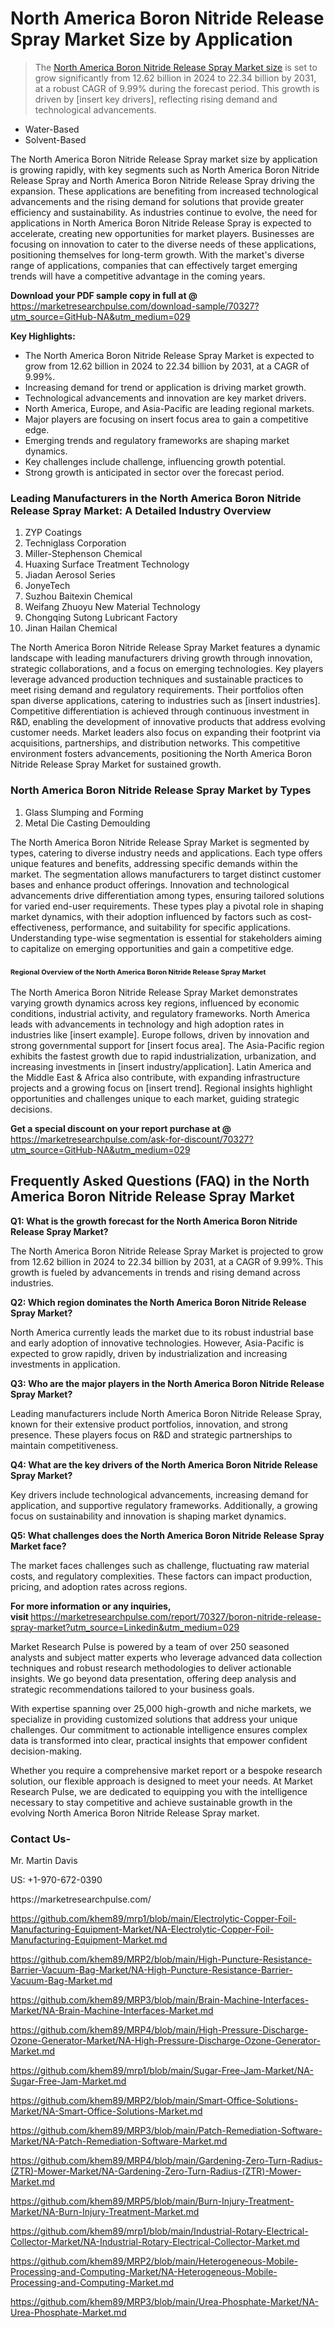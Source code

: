 <h1>North America Boron Nitride Release Spray Market&nbsp;Size by Application</h1><blockquote><p>The <a href="https://marketresearchpulse.com/download-sample/70327?utm_source=GitHub-NA&amp;utm_medium=029">North America Boron Nitride Release Spray Market size</a> is set to grow significantly from 12.62 billion in 2024 to 22.34 billion by 2031, at a robust CAGR of 9.99% during the forecast period. This growth is driven by [insert key drivers], reflecting rising demand and technological advancements.</p></blockquote><ul><li>Water-Based<li> Solvent-Based</li></ul><p>The North America Boron Nitride Release Spray market size by application is growing rapidly, with key segments such as North America Boron Nitride Release Spray and North America Boron Nitride Release Spray driving the expansion. These applications are benefiting from increased technological advancements and the rising demand for solutions that provide greater efficiency and sustainability. As industries continue to evolve, the need for applications in North America Boron Nitride Release Spray is expected to accelerate, creating new opportunities for market players. Businesses are focusing on innovation to cater to the diverse needs of these applications, positioning themselves for long-term growth. With the market's diverse range of applications, companies that can effectively target emerging trends will have a competitive advantage in the coming years.</p><p><strong>Download your PDF sample copy in full at @ </strong><a href="https://marketresearchpulse.com/download-sample/70327?utm_source=GitHub-NA&amp;utm_medium=029">https://marketresearchpulse.com/download-sample/70327?utm_source=GitHub-NA&amp;utm_medium=029</a></p><p><strong>Key Highlights: </strong></p><ul><li>The North America Boron Nitride Release Spray Market is expected to grow from 12.62 billion in 2024 to 22.34 billion by 2031, at a CAGR of 9.99%.</li><li>Increasing demand for trend or application is driving market growth.</li><li>Technological advancements and innovation are key market drivers.</li><li>North America, Europe, and Asia-Pacific are leading regional markets.</li><li>Major players are focusing on insert focus area to gain a competitive edge.</li><li>Emerging trends and regulatory frameworks are shaping market dynamics.</li><li>Key challenges include challenge, influencing growth potential.</li><li>Strong growth is anticipated in sector over the forecast period.</li></ul><h3>Leading Manufacturers in the North America Boron Nitride Release Spray Market: A Detailed Industry Overview</h3><ol><li>ZYP Coatings</li><li>Techniglass Corporation</li><li>Miller-Stephenson Chemical</li><li>Huaxing Surface Treatment Technology</li><li>Jiadan Aerosol Series</li><li>JonyeTech</li><li>Suzhou Baitexin Chemical</li><li>Weifang Zhuoyu New Material Technology</li><li>Chongqing Sutong Lubricant Factory</li><li>Jinan Hailan Chemical</li></ol><div class="flex max-w-full flex-col flex-grow"><div class="min-h-8 text-message flex w-full flex-col items-end gap-2 whitespace-normal break-words [.text-message+&amp;]:mt-5" dir="auto" data-message-author-role="assistant" data-message-id="fd8432e4-4910-450d-b182-61b7bfb0a01f" data-message-model-slug="gpt-4o"><div class="flex w-full flex-col gap-1 empty:hidden first:pt-[3px]"><div class="markdown prose w-full break-words dark:prose-invert light"><p>The North America Boron Nitride Release Spray Market features a dynamic landscape with leading manufacturers driving growth through innovation, strategic collaborations, and a focus on emerging technologies. Key players leverage advanced production techniques and sustainable practices to meet rising demand and regulatory requirements. Their portfolios often span diverse applications, catering to industries such as [insert industries]. Competitive differentiation is achieved through continuous investment in R&amp;D, enabling the development of innovative products that address evolving customer needs. Market leaders also focus on expanding their footprint via acquisitions, partnerships, and distribution networks. This competitive environment fosters advancements, positioning the North America Boron Nitride Release Spray Market for sustained growth.</p></div></div></div></div><h3>North America Boron Nitride Release Spray Market by Types</h3><ol><li>Glass Slumping and Forming<li> Metal Die Casting Demoulding</li></ol><div class="flex max-w-full flex-col flex-grow"><div class="min-h-8 text-message flex w-full flex-col items-end gap-2 whitespace-normal break-words [.text-message+&amp;]:mt-5" dir="auto" data-message-author-role="assistant" data-message-id="084470be-0bb7-4664-bddf-5156b4f41249" data-message-model-slug="gpt-4o-mini"><div class="flex w-full flex-col gap-1 empty:hidden first:pt-[3px]"><div class="markdown prose w-full break-words dark:prose-invert light"><p>The North America Boron Nitride Release Spray Market is segmented by types, catering to diverse industry needs and applications. Each type offers unique features and benefits, addressing specific demands within the market. The segmentation allows manufacturers to target distinct customer bases and enhance product offerings. Innovation and technological advancements drive differentiation among types, ensuring tailored solutions for varied end-user requirements. These types play a pivotal role in shaping market dynamics, with their adoption influenced by factors such as cost-effectiveness, performance, and suitability for specific applications. Understanding type-wise segmentation is essential for stakeholders aiming to capitalize on emerging opportunities and gain a competitive edge.</p></div></div></div></div><h3><span style="font-size: 11px;">Regional Overview of the North America Boron Nitride Release Spray Market</span></h3><div class="flex max-w-full flex-col flex-grow"><div class="min-h-8 text-message flex w-full flex-col items-end gap-2 whitespace-normal break-words [.text-message+&amp;]:mt-5" dir="auto" data-message-author-role="assistant" data-message-id="e9038762-ce64-4e30-91c9-9bd413514231" data-message-model-slug="gpt-4o-mini"><div class="flex w-full flex-col gap-1 empty:hidden first:pt-[3px]"><div class="markdown prose w-full break-words dark:prose-invert light"><p>The North America Boron Nitride Release Spray Market demonstrates varying growth dynamics across key regions, influenced by economic conditions, industrial activity, and regulatory frameworks. North America leads with advancements in technology and high adoption rates in industries like [insert example]. Europe follows, driven by innovation and strong governmental support for [insert focus area]. The Asia-Pacific region exhibits the fastest growth due to rapid industrialization, urbanization, and increasing investments in [insert industry/application]. Latin America and the Middle East &amp; Africa also contribute, with expanding infrastructure projects and a growing focus on [insert trend]. Regional insights highlight opportunities and challenges unique to each market, guiding strategic decisions.</p></div></div></div></div><p><strong>Get a special discount on your report purchase at @ </strong><a href="https://marketresearchpulse.com/ask-for-discount/70327?utm_source=GitHub-NA&amp;utm_medium=029">https://marketresearchpulse.com/ask-for-discount/70327?utm_source=GitHub-NA&amp;utm_medium=029</a></p><h2>Frequently Asked Questions (FAQ) in the North America Boron Nitride Release Spray Market</h2><p><strong>Q1: What is the growth forecast for the North America Boron Nitride Release Spray Market?</strong></p><p>The North America Boron Nitride Release Spray Market is projected to grow from 12.62 billion in 2024 to 22.34 billion by 2031, at a CAGR of 9.99%. This growth is fueled by advancements in trends and rising demand across industries.</p><p><strong>Q2: Which region dominates the North America Boron Nitride Release Spray Market?</strong></p><p>North America currently leads the market due to its robust industrial base and early adoption of innovative technologies. However, Asia-Pacific is expected to grow rapidly, driven by industrialization and increasing investments in application.</p><p><strong>Q3: Who are the major players in the North America Boron Nitride Release Spray Market?</strong></p><p>Leading manufacturers include North America Boron Nitride Release Spray, known for their extensive product portfolios, innovation, and strong presence. These players focus on R&amp;D and strategic partnerships to maintain competitiveness.</p><p><strong>Q4: What are the key drivers of the North America Boron Nitride Release Spray Market?</strong></p><p>Key drivers include technological advancements, increasing demand for application, and supportive regulatory frameworks. Additionally, a growing focus on sustainability and innovation is shaping market dynamics.</p><p><strong>Q5: What challenges does the North America Boron Nitride Release Spray Market face?</strong></p><p>The market faces challenges such as challenge, fluctuating raw material costs, and regulatory complexities. These factors can impact production, pricing, and adoption rates across regions.</p><p><strong>For more information or any inquiries, visit&nbsp;</strong><a href="https://marketresearchpulse.com/report/70327/boron-nitride-release-spray-market?utm_source=Linkedin&utm_medium=029">https://marketresearchpulse.com/report/70327/boron-nitride-release-spray-market?utm_source=Linkedin&utm_medium=029</a></p><p>Market Research Pulse is powered by a team of over 250 seasoned analysts and subject matter experts who leverage advanced data collection techniques and robust research methodologies to deliver actionable insights. We go beyond data presentation, offering deep analysis and strategic recommendations tailored to your business goals.</p><p>With expertise spanning over 25,000 high-growth and niche markets, we specialize in providing customized solutions that address your unique challenges. Our commitment to actionable intelligence ensures complex data is transformed into clear, practical insights that empower confident decision-making.</p><p>Whether you require a comprehensive market report or a bespoke research solution, our flexible approach is designed to meet your needs. At Market Research Pulse, we are dedicated to equipping you with the intelligence necessary to stay competitive and achieve sustainable growth in the evolving North America Boron Nitride Release Spray market.</p><h3><strong>Contact Us-</strong></h3><p>Mr. Martin Davis</p><p>US: +1-970-672-0390</p><p>https://marketresearchpulse.com/</p><p><a href="https://github.com/khem89/mrp1/blob/main/Electrolytic-Copper-Foil-Manufacturing-Equipment-Market/NA-Electrolytic-Copper-Foil-Manufacturing-Equipment-Market.md">https://github.com/khem89/mrp1/blob/main/Electrolytic-Copper-Foil-Manufacturing-Equipment-Market/NA-Electrolytic-Copper-Foil-Manufacturing-Equipment-Market.md</a></p><p><a href="https://github.com/khem89/MRP2/blob/main/High-Puncture-Resistance-Barrier-Vacuum-Bag-Market/NA-High-Puncture-Resistance-Barrier-Vacuum-Bag-Market.md">https://github.com/khem89/MRP2/blob/main/High-Puncture-Resistance-Barrier-Vacuum-Bag-Market/NA-High-Puncture-Resistance-Barrier-Vacuum-Bag-Market.md</a></p><p><a href="https://github.com/khem89/MRP3/blob/main/Brain-Machine-Interfaces-Market/NA-Brain-Machine-Interfaces-Market.md">https://github.com/khem89/MRP3/blob/main/Brain-Machine-Interfaces-Market/NA-Brain-Machine-Interfaces-Market.md</a></p><p><a href="https://github.com/khem89/MRP4/blob/main/High-Pressure-Discharge-Ozone-Generator-Market/NA-High-Pressure-Discharge-Ozone-Generator-Market.md">https://github.com/khem89/MRP4/blob/main/High-Pressure-Discharge-Ozone-Generator-Market/NA-High-Pressure-Discharge-Ozone-Generator-Market.md</a></p><p><a href="https://github.com/khem89/mrp1/blob/main/Sugar-Free-Jam-Market/NA-Sugar-Free-Jam-Market.md">https://github.com/khem89/mrp1/blob/main/Sugar-Free-Jam-Market/NA-Sugar-Free-Jam-Market.md</a></p><p><a href="https://github.com/khem89/MRP2/blob/main/Smart-Office-Solutions-Market/NA-Smart-Office-Solutions-Market.md">https://github.com/khem89/MRP2/blob/main/Smart-Office-Solutions-Market/NA-Smart-Office-Solutions-Market.md</a></p><p><a href="https://github.com/khem89/MRP3/blob/main/Patch-Remediation-Software-Market/NA-Patch-Remediation-Software-Market.md">https://github.com/khem89/MRP3/blob/main/Patch-Remediation-Software-Market/NA-Patch-Remediation-Software-Market.md</a></p><p><a href="https://github.com/khem89/MRP4/blob/main/Gardening-Zero-Turn-Radius-(ZTR)-Mower-Market/NA-Gardening-Zero-Turn-Radius-(ZTR)-Mower-Market.md">https://github.com/khem89/MRP4/blob/main/Gardening-Zero-Turn-Radius-(ZTR)-Mower-Market/NA-Gardening-Zero-Turn-Radius-(ZTR)-Mower-Market.md</a></p><p><a href="https://github.com/khem89/MRP5/blob/main/Burn-Injury-Treatment-Market/NA-Burn-Injury-Treatment-Market.md">https://github.com/khem89/MRP5/blob/main/Burn-Injury-Treatment-Market/NA-Burn-Injury-Treatment-Market.md</a></p><p><a href="https://github.com/khem89/mrp1/blob/main/Industrial-Rotary-Electrical-Collector-Market/NA-Industrial-Rotary-Electrical-Collector-Market.md">https://github.com/khem89/mrp1/blob/main/Industrial-Rotary-Electrical-Collector-Market/NA-Industrial-Rotary-Electrical-Collector-Market.md</a></p><p><a href="https://github.com/khem89/MRP2/blob/main/Heterogeneous-Mobile-Processing-and-Computing-Market/NA-Heterogeneous-Mobile-Processing-and-Computing-Market.md">https://github.com/khem89/MRP2/blob/main/Heterogeneous-Mobile-Processing-and-Computing-Market/NA-Heterogeneous-Mobile-Processing-and-Computing-Market.md</a></p><p><a href="https://github.com/khem89/MRP3/blob/main/Urea-Phosphate-Market/NA-Urea-Phosphate-Market.md">https://github.com/khem89/MRP3/blob/main/Urea-Phosphate-Market/NA-Urea-Phosphate-Market.md</a></p>
